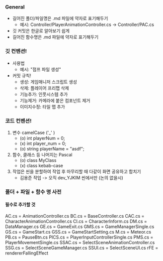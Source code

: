### General
- 길어진 폴더/파일명은 .md 파일에 약자로 표기해두기
    - 예시: Controller/PlayerAnimationController.cs -> Controller/PAC.cs
- 깃 커밋은 한글로 알아보기 쉽게
- 길어진 함수명은 .md 파일에 약자로 표기해두기

### 깃 컨벤션!
- 사용법
    - 예시: "점프 파일 생성"
- 커밋 규칙!
    - 생성: 게임매니저 스크립트 생성
    - 삭제: 플레이어 프리팹 삭제
    - 기능추가: 인풋시스템 추가
    - 기능제거: 카메라에 붙은 컴포넌트 제거
    - 이미지수정: 타일 맵 추가

### 코드 컨벤션!
1. 변수 camelCase ('_' )
    - (o) int playerNum = 0;
    - (x) int player_num = 0;
    - (o) string playerName = "asdf";
2. 함수, 클래스 등 나머지는 Pascal
    - (o) class MyClass
    - (x) class kebab-case
3. 작업은 씬을 분할하여 작업 후 마무리할 때 다같이 화면 공유하고 합치기
    - 김용준 작업 -> 오직 dev_YJKIM 씬에서만 (논의 없을시)

### 폴더 + 파일 + 함수 명 사전
#### 필수로 추가할 것

AC.cs = AnimationController.cs
BC.cs = BaseController.cs
CAC.cs = CharacterAnimationController.cs
CI.cs = CharacterInform.cs
DM.cs = DataManager.cs
GE.cs = GameExit.cs
GMS.cs = GameManagerSingle.cs
GS.cs = GameStart.cs
GSS.cs = GameStartSetting.cs
M.cs = Meteor.cs
PB.cs = PauseBtn.cs
PICS.cs = PlayerInputControllerSingle.cs
PMS.cs = PlayerMovementSingle.cs
SSAC.cs = SelectSceneAnimationController.cs
SSG.cs = SelectSceneGameManager.cs
SSUI.cs = SelectSceneUI.cs
rFE = rendererFallingEffect